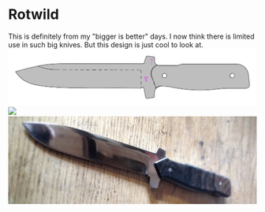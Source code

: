 # Rotwild
This is definitely from my "bigger is better" days. I now think there is limited use in such big knives. But this design is  just cool to look at.
![](rotwild.svg)
![](preview.svg)
![preview](gallery_1.jpg)
